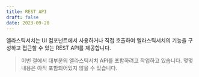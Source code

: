 ```yaml
---
title: REST API
draft: false
date: 2023-09-20
---
```


엘라스틱서치는 UI 컴포넌트에서 사용하거나 직접 호출하여 엘라스틱서치의 기능을 구성하고 접근할 수 있는 REST API를 제공합니다.

> 이번 절에서 대부분의 엘라스틱서치 API를 포함하려고 작업하고 있습니다.
> 몇몇 내용은 아직 포함되어있지 않을 수 있습니다.